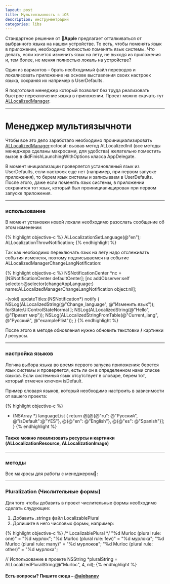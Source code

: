 ```yaml
---
layout: post
title: Мультиязычность в iOS
description: инструментрарий
categories: libs
---
```


<!-- <div class="size-960 banner-red">
    <img src="/images/github.svg" alt="GitHub" size="100">
 </div>-->

Стандартное решение от :apple:**Apple** предлагает отталкиваться от выбранного языка на нашем устройстве. То есть, чтобы поменять язык в приложении, необходимо полностью поменять язык системы. Что делать, если хочется изменить язык на лету, не выходя из приложения и, тем более, не меняя полностью локаль на устройстве?

Один из вариантов – брать необходимый файл переводов и локализовать приложение на основе выставления своих настроек языка, сохраняя их например в <span class="wordcode">UserDefaults</span>.

Я подготовил менеджер который позволит без труда реализовать быстрое переключение языка в приложении. Проект можно скачать тут [ALLocalizedManager](https://github.com/alobanov/ALLocalizedManager).

---

# Менеджер мультиязычноти

Чтобы все это дело заработало необходимо проинициализировать [ALLocalizedManager](https://github.com/alobanov/ALLocalizedManager):octocat: вызвав метод <span class="wordcode">ALLocalizedInit</span> (все методы менеджера сделаны макросами, для удобства) желательно поместить вызов в <span class="wordcode">didFinishLaunchingWithOptions</span> класса <span class="wordcode">AppDelegate</span>.

В момент инициализации проверяется установленый язык из <span class="wordcode">UserDefaults</span>, если настроек еще нет (например, при первом запуске приложения), то берем язык системы и записываем в <span class="wordcode">UserDefaults</span>. После этого, даже если поменять язык системы, в приложении сохранится тот язык, который был проинициалищирован при первом запуске приложения.

---

### использование

В момент установки новой локали необходимо разослать сообщение об этом изменении:

{% highlight objective-c %}
ALLocalizationSetLanguage(@"en");
ALLocalizationThrowNotification;
{% endhighlight %}

Так как необходимо переключать язык на лету надо отслеживать события измененя, поэтому подписываемся на событие <span class="wordcode">ALLocalizedManagerChangeLangNotification</span>:

{% highlight objective-c %}
NSNotificationCenter *nc = [NSNotificationCenter defaultCenter];
    [nc addObserver:self
           selector:@selector(changeAppLanguage:)
               name:ALLocalizedManagerChangeLangNotification
             object:nil];

-(void) updateTitles:(NSNotification*) notify {
    NSLog(ALLocalizedString(@"Change_language", @"Изменить язык"));
                    forState:UIControlStateNormal ];
    NSLog(ALLocalizedString(@"Hello", @"Привет мир"));
    NSLog(ALLocalizedStringFromTable(@"Current_lang", @"Русский", @"examplePlist"));
}
{% endhighlight %}

После этого в методе обновления нужно обновить текстовки **/** картинки **/** ресурсы.

---

### настройка языков

Логика выбора языка во время первого запуска приложения: берется язык системы и проверяется, есть ли он в определенном нами списке  языков. Если системный язык отсутствует в словаре, берем тот, который отмечен ключом <span class="wordcode">isDefault</span>.

Пример словаря языков, который необходимо настроить в зависимости от вашего проекта:

{% highlight objective-c %}
- (NSArray *) languageList {
    return @[@{@"ru": @"Русский", @"isDefault":@"YES"},
             @{@"en": @"English"},
             @{@"es": @"Spanish"}];
}
{% endhighlight %}

#### Также можно локализовать ресурсы и картинки (ALLocalizationResource, ALLocalizationImage)

---

### методы

Все макросы для работы с менеджером:metal::

<script src="https://gist.github.com/alobanov/f07585a35c96de9345514acff490b062.js"></script>

---

### Pluralization (Числительные формы)

Для того чтобы добавить в проект числительные формы необходимо сделать слудующее:

1. Добавить <span class="wordcode">.strings</span> файл <span class="wordcode">LocalizablePlural</span>
2. Допишите в него числовых формы, например:

{% highlight objective-c %}
/* LocalizablePlural */
"%d Murloc (plural rule: one)" = "%d мурлок";
"%d Murloc (plural rule: few)" = "%d мурлока";
"%d Murloc (plural rule: many)" = "%d мурлоков";
"%d Murloc (plural rule: other)" = "%d мурлока";

// Использование в проекте
NSString *pluralString = ALLocalizedPluralString(@"Murloc", 4, nil);
{% endhighlight %}

#### Есть вопросы? Пишите сюда – [@alobanov](https://twitter.com/alobanov)

